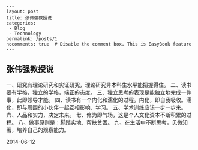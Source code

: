 ```
---
layout: post
title: 张伟强教授说
categories: 
 - Blog
 - Technology
permalink: /posts/1
nocomments: true  # Disable the comment box. This is EasyBook feature
---
```

## 张伟强教授说

一、研究有理论研究和实证研究，理论研究非本科生水平能把握得住。
二、读书要有学格，独立的学格，端正的态度。
三、独立思考的表现是能独立地完成一件事，此即领导才能。
四、读书有一个内化和濡化的过程。内化，即自我吸收。濡化，即与周围的小伙伴一起互相影响、学习。
五、学术训练应该一步一步来。
六、人品和实力，决定未来。
七、修为即气场，这是个人文化资本不断积累的过程。
八、做事原则是：脚踏实地、帮扶贫困。
九、在生活中不断思考，见微知著，培养自己的观察能力。



2014-06-12